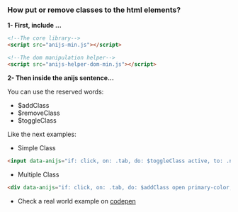 ### **How put or remove classes to the html elements?**


**1- First, include ...**

```html
<!--The core library-->
<script src="anijs-min.js"></script>

<!--The dom manipulation helper-->
<script src="anijs-helper-dom-min.js"></script>

```
**2- Then inside the anijs sentence...**

You can use the reserved words: 

 * $addClass
 * $removeClass
 * $toggleClass

Like the next examples:

- Simple Class
```html
<input data-anijs="if: click, on: .tab, do: $toggleClass active, to: .navbar">
```

- Multiple Class
```html
<div data-anijs="if: click, on: .tab, do: $addClass open primary-color, to: modal"></div>
```

- Check a real world example on [codepen](http://codepen.io/darielnoel/full/FvCbx/)
